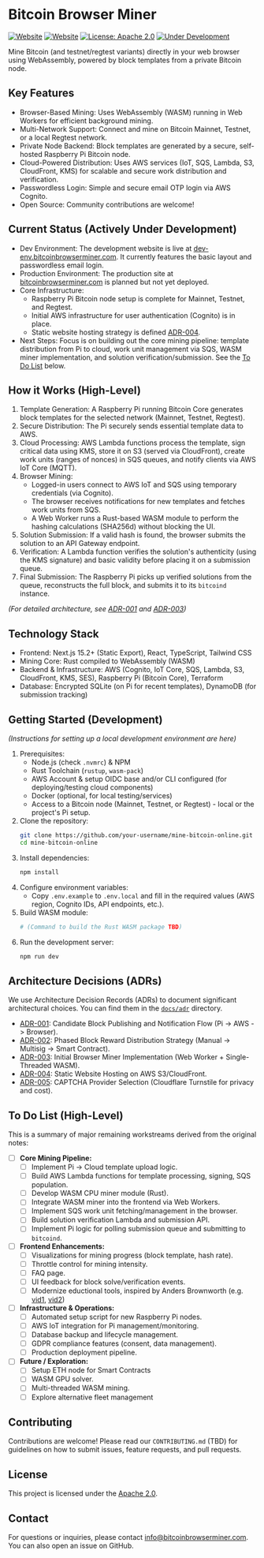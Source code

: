 # Bitcoin Browser Miner

[![Website](https://img.shields.io/website?down_message=offline&label=Dev%20Site&up_message=online&url=https%3A%2F%2Fdev-env.bitcoinbrowserminer.com)](https://dev-env.bitcoinbrowserminer.com)
[![Website](https://img.shields.io/website?down_message=offline&label=Prod%20Site&up_message=planned&url=https%3A%2F%2Fbitcoinbrowserminer.com)](https://bitcoinbrowserminer.com)
[![License: Apache 2.0](https://img.shields.io/badge/License-Apache_2.0-blue.svg)](https://opensource.org/licenses/Apache-2.0)
[![Under Development](https://img.shields.io/badge/Status-Under%20Development-yellow)](https://github.com/KennyH/mine-bitcoin-online)

Mine Bitcoin (and testnet/regtest variants) directly in your web browser using WebAssembly, powered by block templates from a private Bitcoin node.

## Key Features

*   Browser-Based Mining: Uses WebAssembly (WASM) running in Web Workers for efficient background mining.
*   Multi-Network Support: Connect and mine on Bitcoin Mainnet, Testnet, or a local Regtest network.
*   Private Node Backend: Block templates are generated by a secure, self-hosted Raspberry Pi Bitcoin node.
*   Cloud-Powered Distribution: Uses AWS services (IoT, SQS, Lambda, S3, CloudFront, KMS) for scalable and secure work distribution and verification.
*   Passwordless Login: Simple and secure email OTP login via AWS Cognito.
*   Open Source: Community contributions are welcome!

## Current Status (Actively Under Development)

*   Dev Environment: The development website is live at [dev-env.bitcoinbrowserminer.com](https://dev-env.bitcoinbrowserminer.com). It currently features the basic layout and passwordless email login.
*   Production Environment: The production site at [bitcoinbrowserminer.com](https://bitcoinbrowserminer.com) is planned but not yet deployed.
*   Core Infrastructure:
    *   Raspberry Pi Bitcoin node setup is complete for Mainnet, Testnet, and Regtest.
    *   Initial AWS infrastructure for user authentication (Cognito) is in place.
    *   Static website hosting strategy is defined [ADR-004](./docs/adr/ADR-004-static-website-hosting-strategy.md).
*   Next Steps: Focus is on building out the core mining pipeline: template distribution from Pi to cloud, work unit management via SQS, WASM miner implementation, and solution verification/submission. See the [To Do List](#to-do-list-high-level) below.

## How it Works (High-Level)

1.  Template Generation: A Raspberry Pi running Bitcoin Core generates block templates for the selected network (Mainnet, Testnet, Regtest).
2.  Secure Distribution: The Pi securely sends essential template data to AWS.
3.  Cloud Processing: AWS Lambda functions process the template, sign critical data using KMS, store it on S3 (served via CloudFront), create work units (ranges of nonces) in SQS queues, and notify clients via AWS IoT Core (MQTT).
4.  Browser Mining:
    *   Logged-in users connect to AWS IoT and SQS using temporary credentials (via Cognito).
    *   The browser receives notifications for new templates and fetches work units from SQS.
    *   A Web Worker runs a Rust-based WASM module to perform the hashing calculations (SHA256d) without blocking the UI.
5.  Solution Submission: If a valid hash is found, the browser submits the solution to an API Gateway endpoint.
6.  Verification: A Lambda function verifies the solution's authenticity (using the KMS signature) and basic validity before placing it on a submission queue.
7.  Final Submission: The Raspberry Pi picks up verified solutions from the queue, reconstructs the full block, and submits it to its `bitcoind` instance.

*(For detailed architecture, see [ADR-001](./docs/adr/ADR-001-candidate-block-publishing-and-notification.md) and [ADR-003](./docs/adr/ADR-003-browser-miner-implementation.md))*

## Technology Stack

*   Frontend: Next.js 15.2+ (Static Export), React, TypeScript, Tailwind CSS
*   Mining Core: Rust compiled to WebAssembly (WASM)
*   Backend & Infrastructure: AWS (Cognito, IoT Core, SQS, Lambda, S3, CloudFront, KMS, SES), Raspberry Pi (Bitcoin Core), Terraform
*   Database: Encrypted SQLite (on Pi for recent templates), DynamoDB (for submission tracking)

## Getting Started (Development)

*(Instructions for setting up a local development environment are here)*

1.  Prerequisites:
    *   Node.js (check `.nvmrc`) & NPM
    *   Rust Toolchain (`rustup`, `wasm-pack`)
    *   AWS Account & setup OIDC base and/or CLI configured (for deploying/testing cloud components)
    *   Docker (optional, for local testing/services)
    *   Access to a Bitcoin node (Mainnet, Testnet, or Regtest) - local or the project's Pi setup.
2.  Clone the repository:
    ```bash
    git clone https://github.com/your-username/mine-bitcoin-online.git
    cd mine-bitcoin-online
    ```
3.  Install dependencies:
    ```bash
    npm install
    ```
4.  Configure environment variables:
    *   Copy `.env.example` to `.env.local` and fill in the required values (AWS region, Cognito IDs, API endpoints, etc.).
5.  Build WASM module:
    ```bash
    # (Command to build the Rust WASM package TBD)
    ```
6.  Run the development server:
    ```bash
    npm run dev
    ```

## Architecture Decisions (ADRs)

We use Architecture Decision Records (ADRs) to document significant architectural choices. You can find them in the [`docs/adr`](./docs/adr/) directory.

*   [ADR-001](./docs/adr/ADR-001-candidate-block-publishing-and-notification.md): Candidate Block Publishing and Notification Flow (Pi -> AWS -> Browser).
*   [ADR-002](./docs/adr/ADR-002-block-reward-distribution-and-user-payout.md): Phased Block Reward Distribution Strategy (Manual -> Multisig -> Smart Contract).
*   [ADR-003](./docs/adr/ADR-003-browser-miner-implementation.md): Initial Browser Miner Implementation (Web Worker + Single-Threaded WASM).
*   [ADR-004](./docs/adr/ADR-004-static-website-hosting-strategy.md): Static Website Hosting on AWS S3/CloudFront.
*   [ADR-005](./docs/adr/ADR-005-captcha-provider-selection.md): CAPTCHA Provider Selection (Cloudflare Turnstile for privacy and cost).

## To Do List (High-Level)

This is a summary of major remaining workstreams derived from the original notes:

- [ ] **Core Mining Pipeline:**
    - [ ] Implement Pi -> Cloud template upload logic.
    - [ ] Build AWS Lambda functions for template processing, signing, SQS population.
    - [ ] Develop WASM CPU miner module (Rust).
    - [ ] Integrate WASM miner into the frontend via Web Workers.
    - [ ] Implement SQS work unit fetching/management in the browser.
    - [ ] Build solution verification Lambda and submission API.
    - [ ] Implement Pi logic for polling submission queue and submitting to `bitcoind`.
- [ ] **Frontend Enhancements:**
    - [ ] Visualizations for mining progress (block template, hash rate).
    - [ ] Throttle control for mining intensity.
    - [ ] FAQ page.
    - [ ] UI feedback for block solve/verification events.
    - [ ] Modernize eductional tools, inspired by Anders Brownworth (e.g. [vid1](https://www.youtube.com/watch?v=_160oMzblY8), [vid2](https://www.youtube.com/watch?v=xIDL_akeras))
- [ ] **Infrastructure & Operations:**
    - [ ] Automated setup script for new Raspberry Pi nodes.
    - [ ] AWS IoT integration for Pi management/monitoring.
    - [ ] Database backup and lifecycle management.
    - [ ] GDPR compliance features (consent, data management).
    - [ ] Production deployment pipeline.
- [ ] **Future / Exploration:**
    - [ ] Setup ETH node for Smart Contracts
    - [ ] WASM GPU solver.
    - [ ] Multi-threaded WASM mining.
    - [ ] Explore alternative fleet management

## Contributing

Contributions are welcome! Please read our `CONTRIBUTING.md` (TBD) for guidelines on how to submit issues, feature requests, and pull requests.

## License

This project is licensed under the [Apache 2.0](./LICENSE).

## Contact

For questions or inquiries, please contact [info@bitcoinbrowserminer.com](mailto:info@bitcoinbrowserminer.com). You can also open an issue on GitHub.
